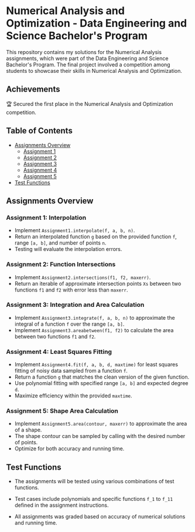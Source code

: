 
# Numerical Analysis and Optimization - Data Engineering and Science Bachelor's Program

This repository contains my solutions for the Numerical Analysis assignments, which were part of the Data Engineering and Science Bachelor's Program. The final project involved a competition among students to showcase their skills in Numerical Analysis and Optimization.

## Achievements

🏆 Secured the first place in the Numerical Analysis and Optimization competition.


## Table of Contents

- [Assignments Overview](#assignments-overview)
  - [Assignment 1](#assignment-1-14pt-interpolation)
  - [Assignment 2](#assignment-2-14pt-function-intersections)
  - [Assignment 3](#assignment-3-36pt-integration-and-area-calculation)
  - [Assignment 4](#assignment-4-14pt-least-squares-fitting)
  - [Assignment 5](#assignment-5-27pt-shape-area-calculation)
- [Test Functions](#test-functions)


## Assignments Overview

### Assignment 1: Interpolation

- Implement `Assignment1.interpolate(f, a, b, n)`.
- Return an interpolated function `g` based on the provided function `f`, range `[a, b]`, and number of points `n`.
- Testing will evaluate the interpolation errors.

### Assignment 2: Function Intersections

- Implement `Assignment2.intersections(f1, f2, maxerr)`.
- Return an iterable of approximate intersection points `Xs` between two functions `f1` and `f2` with error less than `maxerr`.

### Assignment 3: Integration and Area Calculation

- Implement `Assignment3.integrate(f, a, b, n)` to approximate the integral of a function `f` over the range `[a, b]`.
- Implement `Assignment3.areabetween(f1, f2)` to calculate the area between two functions `f1` and `f2`.

### Assignment 4: Least Squares Fitting

- Implement `Assignment4.fit(f, a, b, d, maxtime)` for least squares fitting of noisy data sampled from a function `f`.
- Return a function `g` that matches the clean version of the given function. 
- Use polynomial fitting with specified range `[a, b]` and expected degree `d`.
- Maximize efficiency within the provided `maxtime`.

### Assignment 5: Shape Area Calculation

- Implement `Assignment5.area(contour, maxerr)` to approximate the area of a shape.
- The shape contour can be sampled by calling with the desired number of points.
- Optimize for both accuracy and running time.

## Test Functions

- The assignments will be tested using various combinations of test functions.
- Test cases include polynomials and specific functions `f_1` to `f_11` defined in the assignment instructions.

- All assignments was graded based on accuracy of numerical solutions and running time.

